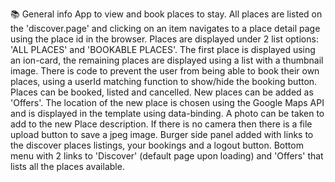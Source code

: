 📚 General info
App to view and book places to stay. All places are listed on the 'discover.page' and clicking on an item navigates to a place detail page using the place id in the browser.
Places are displayed under 2 list options: 'ALL PLACES' and 'BOOKABLE PLACES'. The first place is displayed using an ion-card, the remaining places are displayed using a list with a thumbnail image. There is code to prevent the user from being able to book their own places, using a userId matching function to show/hide the booking button.
Places can be booked, listed and cancelled.
New places can be added as 'Offers'. The location of the new place is chosen using the Google Maps API and is displayed in the template using data-binding. A photo can be taken to add to the new Place description. If there is no camera then there is a file upload button to save a jpeg image.
Burger side panel added with links to the discover places listings, your bookings and a logout button.
Bottom menu with 2 links to 'Discover' (default page upon loading) and 'Offers' that lists all the places available.
